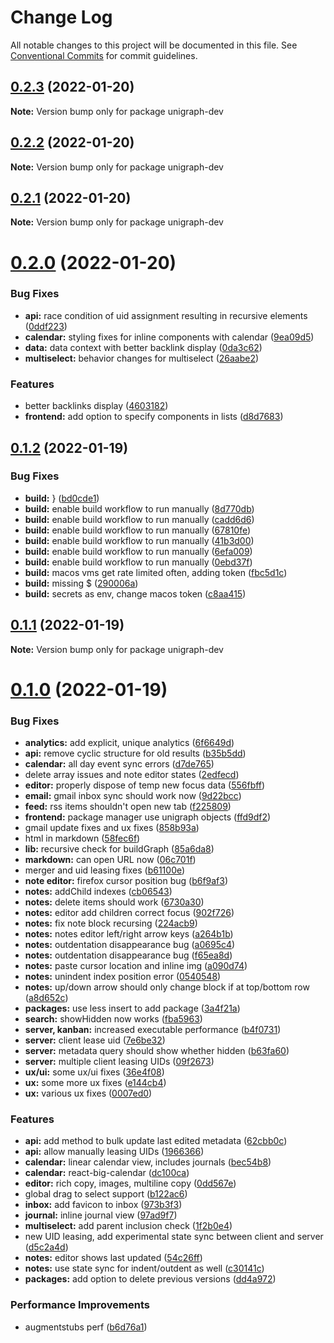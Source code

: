 # Change Log

All notable changes to this project will be documented in this file.
See [Conventional Commits](https://conventionalcommits.org) for commit guidelines.

## [0.2.3](https://github.com/TheExGenesis/unigraph-dev/compare/v0.2.2...v0.2.3) (2022-01-20)

**Note:** Version bump only for package unigraph-dev





## [0.2.2](https://github.com/TheExGenesis/unigraph-dev/compare/v0.2.1...v0.2.2) (2022-01-20)

**Note:** Version bump only for package unigraph-dev





## [0.2.1](https://github.com/TheExGenesis/unigraph-dev/compare/v0.2.0...v0.2.1) (2022-01-20)

**Note:** Version bump only for package unigraph-dev





# [0.2.0](https://github.com/TheExGenesis/unigraph-dev/compare/v0.1.2...v0.2.0) (2022-01-20)


### Bug Fixes

* **api:** race condition of uid assignment resulting in recursive elements ([0ddf223](https://github.com/TheExGenesis/unigraph-dev/commit/0ddf2230ac012fe6aeb5ccc9632cd53080a862a9))
* **calendar:** styling fixes for inline components with calendar ([9ea09d5](https://github.com/TheExGenesis/unigraph-dev/commit/9ea09d542ebf4943953c1b2b16c9e00c09fb7a9e))
* **data:** data context with better backlink display ([0da3c62](https://github.com/TheExGenesis/unigraph-dev/commit/0da3c6264be33c62e7346e4ff91e9fb48d976685))
* **multiselect:** behavior changes for multiselect ([26aabe2](https://github.com/TheExGenesis/unigraph-dev/commit/26aabe287556178569559f97b265e3a95bd0e28e))


### Features

* better backlinks display ([4603182](https://github.com/TheExGenesis/unigraph-dev/commit/460318271e48209b59290a5d9ec23c9d76faf2f5))
* **frontend:** add option to specify components in lists ([d8d7683](https://github.com/TheExGenesis/unigraph-dev/commit/d8d7683fedf65c5c8c697eeb214b40337de0f1f5))





## [0.1.2](https://github.com/TheExGenesis/unigraph-dev/compare/v0.1.1...v0.1.2) (2022-01-19)


### Bug Fixes

* **build:** } ([bd0cde1](https://github.com/TheExGenesis/unigraph-dev/commit/bd0cde1983fb553e9c6829f1c2f9f5c85a47382c))
* **build:** enable build workflow to run manually ([8d770db](https://github.com/TheExGenesis/unigraph-dev/commit/8d770dbb63571aea4d8059287ef2f4e597c665a1))
* **build:** enable build workflow to run manually ([cadd6d6](https://github.com/TheExGenesis/unigraph-dev/commit/cadd6d66cb43ab644ac820ba483afb68987328b1))
* **build:** enable build workflow to run manually ([67810fe](https://github.com/TheExGenesis/unigraph-dev/commit/67810fe57eb275aaed4fb9bb943b0aaf4945c383))
* **build:** enable build workflow to run manually ([41b3d00](https://github.com/TheExGenesis/unigraph-dev/commit/41b3d00417d3f6f027d43fce5fb99e8c029f68a6))
* **build:** enable build workflow to run manually ([6efa009](https://github.com/TheExGenesis/unigraph-dev/commit/6efa00936596184e7cb4b69db1a8484b49039df3))
* **build:** enable build workflow to run manually ([0ebd37f](https://github.com/TheExGenesis/unigraph-dev/commit/0ebd37f386729f0ec8d818b17a97c15b81001cb9))
* **build:** macos  vms get rate limited often, adding token ([fbc5d1c](https://github.com/TheExGenesis/unigraph-dev/commit/fbc5d1cdcb05a534b94c5877c99da0501b257855))
* **build:** missing $ ([290006a](https://github.com/TheExGenesis/unigraph-dev/commit/290006aa3291c0d7057faf5e9ed2a34f632a3d80))
* **build:** secrets as env, change macos token ([c8aa415](https://github.com/TheExGenesis/unigraph-dev/commit/c8aa41594b029e733f1f487d9c4bcb1cb492bc50))





## [0.1.1](https://github.com/TheExGenesis/unigraph-dev/compare/v0.1.0...v0.1.1) (2022-01-19)

**Note:** Version bump only for package unigraph-dev





# [0.1.0](https://github.com/TheExGenesis/unigraph-dev/compare/v0.0.1...v0.1.0) (2022-01-19)


### Bug Fixes

* **analytics:** add explicit, unique analytics ([6f6649d](https://github.com/TheExGenesis/unigraph-dev/commit/6f6649d8945de3886cd61e541a28cc9de14b21f9))
* **api:** remove cyclic structure for old results ([b35b5dd](https://github.com/TheExGenesis/unigraph-dev/commit/b35b5dd7950ed4ba021c971ace5c141bf3cd4539))
* **calendar:** all day event sync errors ([d7de765](https://github.com/TheExGenesis/unigraph-dev/commit/d7de76589961ba53d6dbe57bf7bba716794a0a28))
* delete array issues and note editor states ([2edfecd](https://github.com/TheExGenesis/unigraph-dev/commit/2edfecd498467b31e86777da7336cbc2379a32eb))
* **editor:** properly dispose of temp new focus data ([556fbff](https://github.com/TheExGenesis/unigraph-dev/commit/556fbff742b48e825eb5f379e37e33dc53130474))
* **email:** gmail inbox sync should work now ([9d22bcc](https://github.com/TheExGenesis/unigraph-dev/commit/9d22bcc4534bf1b28f9db9ec431229399e9c78d9))
* **feed:** rss items shouldn't open new tab ([f225809](https://github.com/TheExGenesis/unigraph-dev/commit/f225809fc033160cbfe29433147c16bd47e122c5))
* **frontend:** package manager use unigraph objects ([ffd9df2](https://github.com/TheExGenesis/unigraph-dev/commit/ffd9df23d7cdb16d433f3312ceaae494cb6a1d12))
* gmail update fixes and ux fixes ([858b93a](https://github.com/TheExGenesis/unigraph-dev/commit/858b93a137d4272f860914828543bf0271885741))
* html in markdown ([58fec6f](https://github.com/TheExGenesis/unigraph-dev/commit/58fec6f6b4dd31ba548a0939aa34dc4ab85b715f))
* **lib:** recursive check for buildGraph ([85a6da8](https://github.com/TheExGenesis/unigraph-dev/commit/85a6da8740959839468f1372768ca6349d3de8d0))
* **markdown:** can open URL now ([06c701f](https://github.com/TheExGenesis/unigraph-dev/commit/06c701f9ad445dd90b02b02d34250601cabc27a5))
* merger and uid leasing fixes ([b61100e](https://github.com/TheExGenesis/unigraph-dev/commit/b61100ed74bc32ee6844073c4bb050a9a4abe975))
* **note editor:** firefox cursor position bug ([b6f9af3](https://github.com/TheExGenesis/unigraph-dev/commit/b6f9af35c468dbc4f6f5e256f557d952c42aed3c))
* **notes:** addChild indexes ([cb06543](https://github.com/TheExGenesis/unigraph-dev/commit/cb06543bdf45a022731f371f19d12dac02db42cb))
* **notes:** delete items should work ([6730a30](https://github.com/TheExGenesis/unigraph-dev/commit/6730a30395cce4f16f7d5212774dbebb4310003d))
* **notes:** editor add children correct focus ([902f726](https://github.com/TheExGenesis/unigraph-dev/commit/902f72691ab104f4cf0091401a0d94662a9a4ad0))
* **notes:** fix note block recursing ([224acb9](https://github.com/TheExGenesis/unigraph-dev/commit/224acb904bfa3615b8170547a97024b276741406))
* **notes:** notes editor left/right arrow keys ([a264b1b](https://github.com/TheExGenesis/unigraph-dev/commit/a264b1bf8bb78be841ee52a5aec1b80656abfb37))
* **notes:** outdentation disappearance bug ([a0695c4](https://github.com/TheExGenesis/unigraph-dev/commit/a0695c4a1260ddc2778cbde5fb90dc1d6337aecf))
* **notes:** outdentation disappearance bug ([f65ea8d](https://github.com/TheExGenesis/unigraph-dev/commit/f65ea8d23f70b02f4c4589eebfa6661669965b8f))
* **notes:** paste cursor location and inline img ([a090d74](https://github.com/TheExGenesis/unigraph-dev/commit/a090d743a39df736a62714d1556f89b69c8df9b9))
* **notes:** unindent index position error ([0540548](https://github.com/TheExGenesis/unigraph-dev/commit/0540548b12f6bbbf287503d80069898ea13b452d))
* **notes:** up/down arrow should only change block if at top/bottom row ([a8d652c](https://github.com/TheExGenesis/unigraph-dev/commit/a8d652cd41ed3dcd7dbfd53a41fba672668a8c4a))
* **packages:** use less insert to add package ([3a4f21a](https://github.com/TheExGenesis/unigraph-dev/commit/3a4f21a76bf7627d9392ce92fbd5b497f0f13c23))
* **search:** showHidden now works ([fba5963](https://github.com/TheExGenesis/unigraph-dev/commit/fba5963866b3ced2c8267be3a93b140a45433815))
* **server, kanban:** increased executable performance ([b4f0731](https://github.com/TheExGenesis/unigraph-dev/commit/b4f0731dca1d94a6c909506b208f5ede47f86684))
* **server:** client lease uid ([7e6be32](https://github.com/TheExGenesis/unigraph-dev/commit/7e6be3252631c93357eef8fdcdaebee9538a1971))
* **server:** metadata query should show whether hidden ([b63fa60](https://github.com/TheExGenesis/unigraph-dev/commit/b63fa60c7d57c9eb504fe31e181539b198c80a0b))
* **server:** multiple client leasing UIDs ([09f2673](https://github.com/TheExGenesis/unigraph-dev/commit/09f2673d0112f28cae929383df494b5988bf0641))
* **ux/ui:** some ux/ui fixes ([36e4f08](https://github.com/TheExGenesis/unigraph-dev/commit/36e4f08a8eaad6f81352e086b99636cdce65bd99))
* **ux:** some more ux fixes ([e144cb4](https://github.com/TheExGenesis/unigraph-dev/commit/e144cb4b56387fe122b89247b92ab816bb2bc447))
* **ux:** various ux fixes ([0007ed0](https://github.com/TheExGenesis/unigraph-dev/commit/0007ed060b0bb1c96d81c5b55965b9aec3ef31ed))


### Features

* **api:** add method to bulk update last edited metadata ([62cbb0c](https://github.com/TheExGenesis/unigraph-dev/commit/62cbb0c6db9e69c984bb41ea201cc9ce19af972c))
* **api:** allow manually leasing UIDs ([1966366](https://github.com/TheExGenesis/unigraph-dev/commit/19663669ca30272acfce37bfcc25d4dd2746e14d))
* **calendar:** linear calendar view, includes journals ([bec54b8](https://github.com/TheExGenesis/unigraph-dev/commit/bec54b87641b1bf203f9b7d4c63f0226159c7db6))
* **calendar:** react-big-calendar ([dc100ca](https://github.com/TheExGenesis/unigraph-dev/commit/dc100caa25560aab55e63f1bf75efe97908c1f80))
* **editor:** rich copy, images, multiline copy ([0dd567e](https://github.com/TheExGenesis/unigraph-dev/commit/0dd567e84cadf61f22427bd21da3aa607bc45900))
* global drag to select support ([b122ac6](https://github.com/TheExGenesis/unigraph-dev/commit/b122ac6649e3cdba557ac0722e7a7ed9423fceb7))
* **inbox:** add favicon to inbox ([973b3f3](https://github.com/TheExGenesis/unigraph-dev/commit/973b3f372f6b7fabc699e2d3a478376287916c09))
* **journal:** inline journal view ([97ad9f7](https://github.com/TheExGenesis/unigraph-dev/commit/97ad9f7327386a0fa2ece56f030d6aadfe57c000))
* **multiselect:** add parent inclusion check ([1f2b0e4](https://github.com/TheExGenesis/unigraph-dev/commit/1f2b0e42f6fc38f4793fcfe67cda3711ce7ebfc3))
* new UID leasing, add experimental state sync between client and server ([d5c2a4d](https://github.com/TheExGenesis/unigraph-dev/commit/d5c2a4de9afe27bf1fc6272ead6cfd0367ddf549))
* **notes:** editor shows last updated ([54c26ff](https://github.com/TheExGenesis/unigraph-dev/commit/54c26ff869707097a6b4f8342cccf25759dd1376))
* **notes:** use state sync for indent/outdent as well ([c30141c](https://github.com/TheExGenesis/unigraph-dev/commit/c30141c2207af37123d1ff9945c177019781a573))
* **packages:** add option to delete previous versions ([dd4a972](https://github.com/TheExGenesis/unigraph-dev/commit/dd4a972f797ae966cb257b1cb760a3a6b31e81f5))


### Performance Improvements

* augmentstubs perf ([b6d76a1](https://github.com/TheExGenesis/unigraph-dev/commit/b6d76a1b42f81dc68af6ed131aca24dd06c5fe17))
